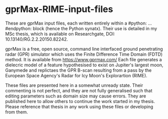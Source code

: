 # gprMax-RIME-input-files
These are gprMax input files, each written entirely within a #python: ... #endpython: block (hence the Python synatx).
Their use is detailed in my MSc thesis, which is available on Researchgate, DOI: 10.13140/RG.2.2.20150.82242.

gprMax is a free, open source, command line interfaced ground penetrating radar (GPR) simulator which uses the Finite Difference Time Domain (FDTD) method.
It is available from https://www.gprmax.com/
Each file generates a dielecric model of a feature hypothesised to exist on Jupiter's largest moon, Ganymede and replictaes the GPR B-scan resulting from a pass by the European Space Agency's Radar for Icy Moon's Explorartion (RIME).

These files are presented here in a somewhat unready state. Their commenting is not perfect, and they are not fully generalised such that editing parameters such as domain size may cause errors.
They are published here to allow others to continue the work started in my thesis. Please reference that thesis in any work using these files or developing from them. 
